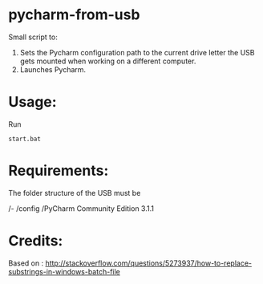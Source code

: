 pycharm-from-usb
================

Small script to:

1. Sets the Pycharm configuration path to the current drive letter the USB gets mounted when working on a different computer.
2. Launches Pycharm.

Usage:
================

Run
 
    start.bat
    
  
Requirements:
================

The folder structure of the USB must be

/-
  /config
  /PyCharm Community Edition 3.1.1
  
  
Credits:
================

Based on : http://stackoverflow.com/questions/5273937/how-to-replace-substrings-in-windows-batch-file
